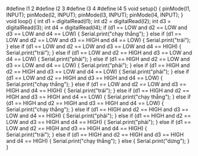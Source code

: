 
#define l1  2
#define l2  3
#define l3  4
#define l4  5
void setup() 
{
  pinMode(l1, INPUT);
  pinMode(l2, INPUT);
  pinMode(l3, INPUT);
  pinMode(l4, INPUT);
}
void loop() 
{
  int d1 = digitalRead(l1);
  int d2 = digitalRead(l2);
  int d3 = digitalRead(l3);
  int d4 = digitalRead(l4);
  if (d1 == LOW and d2 == LOW and d3 == LOW and d4 == LOW) 
  {
    Serial.print("chạy thẳng");
  } 
  else if (d1 == LOW and d2 == LOW  and d3 == HIGH and d4 == LOW) 
  {
    Serial.print("trái");
  } 
  else if (d1 == LOW and d2  == LOW and d3 == LOW and d4 == HIGH) 
  {
    Serial.print("trái");
  } 
  else if (d1 == LOW and d2 == HIGH and d3 == LOW and d4 == LOW) 
  {
     Serial.print("phải");
  } 
  else if (d1 == HIGH and d2 == LOW and d3 == LOW and d4 == LOW) 
  {
     Serial.print("phải");
  } 
  else if (d1 == HIGH and d2 == HIGH and d3 == LOW and d4 == LOW) 
  {
    Serial.print("phải");
  } 
  else if (d1 == LOW and d2 == HIGH and d3 == HIGH and d4 == LOW) 
  {
     Serial.print("chạy thẳng");
  }
  else if (d1 == LOW and d2 == LOW and d3 == HIGH and d4 == HIGH) 
  {
    Serial.print("trái");
  }
  else if (d1 == HIGH and d2 == HIGH and d3 == HIGH and d4 == LOW) 
  {
    Serial.print("chạy thẳng");
  }
  else if (d1 == HIGH and d2 == HIGH and d3 == HIGH and d4 == LOW) 
  {
    Serial.print("chạy thẳng");
  }
  else if (d1 == HIGH and d2 == HIGH and d3 == LOW and d4 == HIGH) 
  {
    Serial.print("phải");
  }
  else if (d1 == HIGH and d2 == LOW and d3 == HIGH and d4 == HIGH) 
  {
    Serial.print("phải");
  }
  else if (d1 == LOW and d2 == HIGH and d3 == HIGH and d4 == HIGH) 
  {
    Serial.print("trái");
  }
  else if (d1 == HIGH and d2 == HIGH and d3 == HIGH and d4 == HIGH) 
  {
    Serial.print("chạy thẳng");
  }
  else 
  {
    Serial.print("dừng");
  }
}
